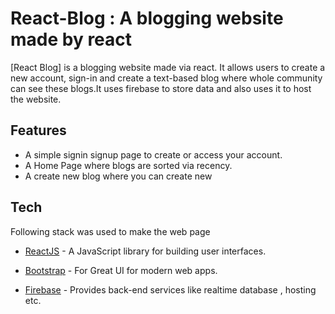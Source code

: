 # React-Blog : A blogging website made by react

[React Blog] is a blogging website made via react. It allows users to create a new account, sign-in and create a text-based blog where whole community can see these blogs.It uses firebase to store data and also uses it to host the website.

## Features

- A simple signin signup page to create or access your account.
- A Home Page where blogs are sorted via recency.
- A create new blog where you can create new 


## Tech

Following stack was used to make the web page

- [ReactJS] - A JavaScript library for building user interfaces.
- [Bootstrap] - For Great UI  for modern web apps.
- [Firebase] - Provides back-end services like realtime database , hosting etc.

   [Spacetagram]: <https://blog-via-react.web.app/>
   [Bootstrap]: <https://getbootstrap.com/>
   [ReactJS]: <https://reactjs.org/>
   [Firebase]: <https://firebase.google.com/>
